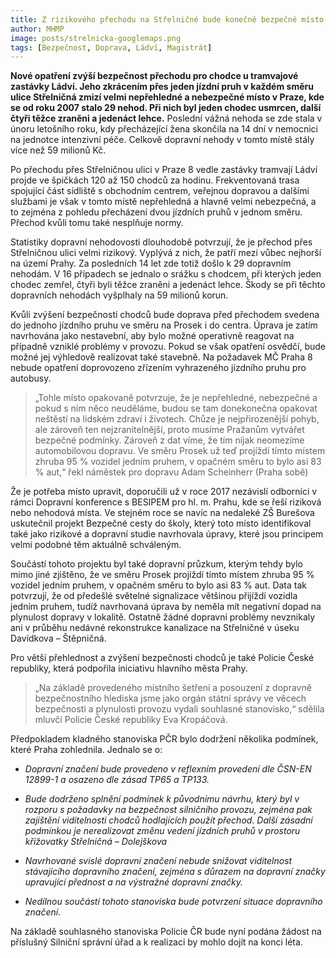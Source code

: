 ```yaml
---
title: Z rizikového přechodu na Střelničné bude konečně bezpečné místo pro chodce
author: MHMP
image: posts/strelnicka-googlemaps.png
tags: [Bezpečnost, Doprava, Ládví, Magistrát]
---
```


**Nové opatření zvýší bezpečnost přechodu pro chodce u tramvajové zastávky Ládví. Jeho zkrácením přes jeden jízdní pruh v každém směru ulice Střelničná zmizí velmi nepřehledné a nebezpečné místo v Praze, kde se od roku 2007 stalo 29 nehod. Při nich byl jeden chodec usmrcen, další čtyři těžce zraněni a jedenáct lehce.** Poslední vážná nehoda se zde stala v únoru letošního roku, kdy přecházející žena skončila na 14 dní v nemocnici na jednotce intenzivní péče. Celkově dopravní nehody v tomto místě stály více než 59 milionů Kč.

Po přechodu přes Střelničnou ulici v Praze 8 vedle zastávky tramvají Ládví projde ve špičkách 120 až 150 chodců za hodinu. Frekventovaná trasa spojující část sídliště s obchodním centrem, veřejnou dopravou a dalšími službami je však v tomto místě nepřehledná a hlavně velmi nebezpečná, a to zejména z pohledu přecházení dvou jízdních pruhů v jednom směru. Přechod kvůli tomu také nesplňuje normy.

Statistiky dopravní nehodovosti dlouhodobě potvrzují, že je přechod přes Střelničnou ulici velmi rizikový. Vyplývá z nich, že patří mezi vůbec nejhorší na území Prahy. Za posledních 14 let zde totiž došlo k 29 dopravním nehodám. V 16 případech se jednalo o srážku s chodcem, při kterých jeden chodec zemřel, čtyři byli těžce zraněni a jedenáct lehce. Škody se při těchto dopravních nehodách vyšplhaly na 59 milionů korun.

Kvůli zvýšení bezpečnosti chodců bude doprava před přechodem svedena do jednoho jízdního pruhu ve směru na Prosek i do centra. Úprava je zatím navrhována jako nestavební, aby bylo možné operativně reagovat na případně vzniklé problémy v provozu. Pokud se však opatření osvědčí, bude možné jej výhledově realizovat také stavebně. Na požadavek MČ Praha 8 nebude opatření doprovozeno zřízením vyhrazeného jízdního pruhu pro autobusy.

>„Tohle místo opakovaně potvrzuje, že je nepřehledné, nebezpečné a pokud s ním něco neuděláme, budou se tam donekonečna opakovat neštěstí na lidském zdraví i životech. Chůze je nejpřirozenější pohyb, ale zároveň ten nejzranitelnější, proto musíme Pražanům vytvářet bezpečné podmínky. Zároveň z dat víme, že tím nijak neomezíme automobilovou dopravu. Ve směru Prosek už teď projíždí tímto místem zhruba 95 % vozidel jedním pruhem, v opačném směru to bylo asi 83 % aut,“ řekl náměstek pro dopravu Adam Scheinherr (Praha sobě)

Že je potřeba místo upravit, doporučili už v roce 2017 nezávislí odborníci v rámci Dopravní konference s BESIPEM pro hl. m. Prahu, kde se řeší riziková nebo nehodová místa. Ve stejném roce se navíc na nedaleké ZŠ Burešova uskutečnil projekt Bezpečné cesty do školy, který toto místo identifikoval také jako rizikové a dopravní studie navrhovala úpravy, které jsou principem velmi podobné těm aktuálně schváleným.

Součástí tohoto projektu byl také dopravní průzkum, kterým tehdy bylo mimo jiné zjištěno, že ve směru Prosek projíždí tímto místem zhruba 95 % vozidel jedním pruhem, v opačném směru to bylo asi 83 % aut. Data tak potvrzují, že od předešlé světelné signalizace většinou přijíždí vozidla jedním pruhem, tudíž navrhovaná úprava by neměla mít negativní dopad na plynulost dopravy v lokalitě. Ostatně žádné dopravní problémy nevznikaly ani v průběhu nedávné rekonstrukce kanalizace na Střelničné v úseku Davídkova – Štěpničná.

Pro větší přehlednost a zvýšení bezpečnosti chodců je také Policie České republiky, která podpořila iniciativu hlavního města Prahy. 

>„Na základě provedeného místního šetření a posouzení z dopravně bezpečnostního hlediska jsme jako orgán státní správy ve věcech bezpečnosti a plynulosti provozu vydali souhlasné stanovisko,“ sdělila mluvčí Policie České republiky Eva Kropáčová. 

Předpokladem kladného stanoviska PČR bylo dodržení několika podmínek, které Praha zohlednila. Jednalo se o:

- *Dopravní značení bude provedeno v reflexním provedení dle ČSN-EN 12899-1 a osazeno dle zásad TP65 a TP133.*

- *Bude dodrženo splnění podmínek k původnímu návrhu, který byl v rozporu s požadavky na bezpečnost silničního provozu, zejména pak zajištění viditelnosti chodců hodlajících použít přechod. Další zásadní podmínkou je nerealizovat změnu vedení jízdních pruhů v prostoru křižovatky Střelničná – Dolejškova*

- *Navrhované svislé dopravní značení nebude snižovat viditelnost stávajícího dopravního značení, zejména s důrazem na dopravní značky upravující přednost a na výstražné dopravní značky.*

- *Nedílnou součástí tohoto stanoviska bude potvrzení situace dopravního značení.*

Na základě souhlasného stanoviska Policie ČR bude nyní podána žádost na příslušný Silniční správní úřad a k realizaci by mohlo dojít na konci léta.
